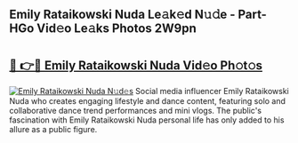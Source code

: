 ## Emily Rataikowski Nuda Le𝚊k𝚎d N𝚞𝚍e - Part-HGo Vid𝚎o Le𝚊ks Photos 2W9pn

# <h2><a href="http://fbg5fu.evod.top/?m=Emily+Rataikowski+Nuda">🔗 👉🔴 Emily Rataikowski Nuda Vid𝚎o Ph𝚘t𝚘s</a></h2>

[![Emily Rataikowski Nuda N𝚞d𝚎s](https://i.imgur.com/8V9OHl7.gif)](http://fbg5fu.evod.top/?m=Emily+Rataikowski+Nuda)
Social media influencer Emily Rataikowski Nuda who creates engaging lifestyle and dance content, featuring solo and collaborative dance trend performances and mini vlogs. The public's fascination with Emily Rataikowski Nuda personal life has only added to his allure as a public figure. 
